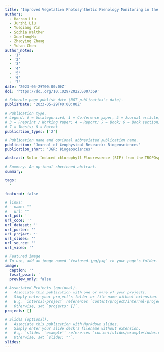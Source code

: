 ```yaml
---
title: 'Improved Vegetation Photosynthetic Phenology Monitoring in the Northern Ecosystems Using Total Canopy Solar-Induced Chlorophyll Fluorescence Derived From TROPOMI'
authors:
  - Haoran Liu
  - Junzhi Liu
  - Yueqiang Yin
  - Sophia Walther
  - XuanlongMa
  - Zhaoying Zhang
  - Yuhan Chen
author_notes:
  - '1'
  - '2'
  - '3'
  - '4'
  - '5'
  - '6'
  - '7'
date: '2023-05-29T00:00:00Z'
doi: 'https://doi.org/10.1029/2022JG007369'

# Schedule page publish date (NOT publication's date).
publishDate: '2023-05-29T00:00:00Z'

# Publication type.
# Legend: 0 = Uncategorized; 1 = Conference paper; 2 = Journal article;
# 3 = Preprint / Working Paper; 4 = Report; 5 = Book; 6 = Book section;
# 7 = Thesis; 8 = Patent
publication_types: ['2']

# Publication name and optional abbreviated publication name.
publication: 'Journal of Geophysical Research: Biogeosciences'
publication_short: 'JGR: Biogeosciences'

abstract: Solar-Induced chlorophyll Fluorescence (SIF) from the TROPOspheric Monitoring Instrument (TROPOMI) with substantially improved spatiotemporal resolutions provides a new potential to improve satellite-based phenology monitoring. The performance of TROPOMI SIF for tracking vegetation photosynthetic phenology, and how it compares to conventional vegetation indices (VIs)-based approaches, however, have not been adequately assessed. Total canopy SIF, as a better proxy of Gross Primary Productivity (GPP) than original directional SIF, is a new SIF to estimate phenology while its performance has not been investigated. This study assesses the capability of TROPOMI SIF before and after canopy correction for phenology monitoring and improves our understanding of these questions. Benchmarked by tower-based GPP, TROPOMI SIF generally performed better than VIs, especially for capturing the End Of Season (EOS) of vegetation photosynthetic activity at deciduous broadleaf forest (DBF), evergreen forest (ENF), and croplands (CRO) sites, but not for Start Of Season (SOS). This suggested that the advantage of SIF over VIs depended on phenological metrics. The total canopy SIF emission obtained through canopy correction generally performed better than the original SIF retrievals, especially in estimating the EOS of forest sites (DBF, MF, ENF), but soil correction did not further improve the accuracy of phenological monitoring. When comparing SIF- and VI-based phenological metrics over northern terrestrial ecosystems, SIF showed earlier senescence date widely, while the differences in onset date were region dependent. These results indicate the necessity of canopy correction to convert directional SIF to canopy total SIF when using satellite SIF products to estimate phenological metrics.

# Summary. An optional shortened abstract.
summary: 

tags:
  - 

featured: false

# links:
# - name: ""
#   url: ""
url_pdf: ''
url_code: ''
url_dataset: ''
url_poster: ''
url_project: ''
url_slides: ''
url_source: ''
url_video: ''

# Featured image
# To use, add an image named `featured.jpg/png` to your page's folder.
image:
  caption: ''
  focal_point: ''
  preview_only: false

# Associated Projects (optional).
#   Associate this publication with one or more of your projects.
#   Simply enter your project's folder or file name without extension.
#   E.g. `internal-project` references `content/project/internal-project/index.md`.
#   Otherwise, set `projects: []`.
projects: []

# Slides (optional).
#   Associate this publication with Markdown slides.
#   Simply enter your slide deck's filename without extension.
#   E.g. `slides: "example"` references `content/slides/example/index.md`.
#   Otherwise, set `slides: ""`.
slides:
---
```


